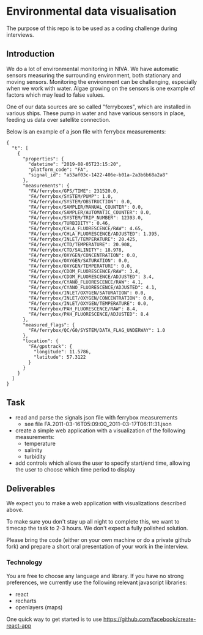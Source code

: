 # Environmental data visualisation

The purpose of this repo is to be used as a coding challenge during interviews.

## Introduction

We do a lot of environmental monitoring in NIVA. We have automatic sensors measuring the surrounding environment, both stationary and moving sensors. Monitoring the environment can be challenging, especially when we work with water. Algae growing on the sensors is one example of factors which may lead to false values.

One of our data sources are so called "ferryboxes", which are installed in various ships. These pump in water and have various sensors in place, feeding us data over satellite connection.  

Below is an example of a json file with ferrybox measurements:

```
{
  "t": [
    {
      "properties": {
        "datetime": "2019-08-05T23:15:20",
        "platform_code": "FA",
        "signal_id": "a53af03c-1422-406e-b01a-2a3b6b68a2a8"
      },
      "measurements": {
        "FA/ferrybox/GPS/TIME": 231520.0,
        "FA/ferrybox/SYSTEM/PUMP": 1.0,
        "FA/ferrybox/SYSTEM/OBSTRUCTION": 0.0,
        "FA/ferrybox/SAMPLER/MANUAL_COUNTER": 0.0,
        "FA/ferrybox/SAMPLER/AUTOMATIC_COUNTER": 0.0,
        "FA/ferrybox/SYSTEM/TRIP_NUMBER": 12393.0,
        "FA/ferrybox/TURBIDITY": 0.46,
        "FA/ferrybox/CHLA_FLUORESCENCE/RAW": 4.65,
        "FA/ferrybox/CHLA_FLUORESCENCE/ADJUSTED": 1.395,
        "FA/ferrybox/INLET/TEMPERATURE": 20.425,
        "FA/ferrybox/CTD/TEMPERATURE": 20.908,
        "FA/ferrybox/CTD/SALINITY": 18.978,
        "FA/ferrybox/OXYGEN/CONCENTRATION": 0.0,
        "FA/ferrybox/OXYGEN/SATURATION": 0.0,
        "FA/ferrybox/OXYGEN/TEMPERATURE": 0.0,
        "FA/ferrybox/CDOM_FLUORESCENCE/RAW": 3.4,
        "FA/ferrybox/CDOM_FLUORESCENCE/ADJUSTED": 3.4,
        "FA/ferrybox/CYANO_FLUORESCENCE/RAW": 4.1,
        "FA/ferrybox/CYANO_FLUORESCENCE/ADJUSTED": 4.1,
        "FA/ferrybox/INLET/OXYGEN/SATURATION": 0.0,
        "FA/ferrybox/INLET/OXYGEN/CONCENTRATION": 0.0,
        "FA/ferrybox/INLET/OXYGEN/TEMPERATURE": 0.0,
        "FA/ferrybox/PAH_FLUORESCENCE/RAW": 8.4,
        "FA/ferrybox/PAH_FLUORESCENCE/ADJUSTED": 8.4
      },
      "measured_flags": {
        "FA/ferrybox/QC/G0/SYSTEM/DATA_FLAG_UNDERWAY": 1.0
      },
      "location": {
        "FA/gpstrack": {
          "longitude": 11.5786,
          "latitude": 57.3122
        }
      }
    }
  ]
}
```


## Task
- read and parse the signals json file with ferrybox measurements
  - see file FA.2011-03-16T05:09:00_2011-03-17T06:11:31.json
- create a simple web application with a visualization of the following measurements:
  - temperature
  - salinity
  - turbidity
- add controls which allows the user to specify start/end time, allowing the user to choose which time period to display



## Deliverables

We expect you to make a web application with visualizations described above.

To make sure you don't stay up all night to complete this, we want to timecap the task to 2-3 hours. We don't expect a fully polished solution.

Please bring the code (either on your own machine or do a private github fork) and prepare a short oral presentation of your work in the interview.

### Technology

You are free to choose any language and library. If you have no strong preferences, we currently use the following relevant javascript libraries:

- react
- recharts
- openlayers (maps)

One quick way to get started is to use https://github.com/facebook/create-react-app
